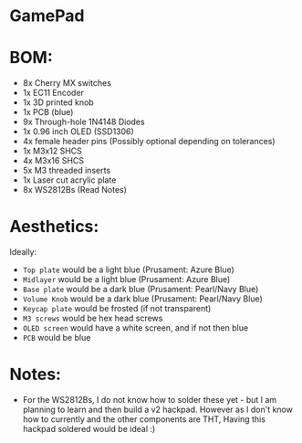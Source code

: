 # GamePad

# BOM:
- 8x Cherry MX switches
- 1x EC11 Encoder
- 1x 3D printed knob
- 1x PCB (blue)
- 9x Through-hole 1N4148 Diodes
- 1x 0.96 inch OLED (SSD1306)
- 4x female header pins (Possibly optional depending on tolerances)
- 1x M3x12 SHCS
- 4x M3x16 SHCS
- 5x M3 threaded inserts
- 1x Laser cut acrylic plate
- 8x WS2812Bs (Read Notes)

# Aesthetics:
Ideally:
- `Top plate` would be a light blue (Prusament: Azure Blue)
- `Midlayer` would be a light blue (Prusament: Azure Blue)
- `Base plate` would be a dark blue (Prusament: Pearl/Navy Blue)
- `Volume Knob` would be a dark blue (Prusament: Pearl/Navy Blue)
- `Keycap plate` would be frosted (if not transparent)
- `M3 screws` would be hex head screws
- `OLED screen` would have a white screen, and if not then blue
- `PCB` would be blue

# Notes:
- For the WS2812Bs, I do not know how to solder these yet - but I am planning to learn and then build a v2 hackpad. However as I don't know how to currently and the other components are THT, Having this hackpad soldered would be ideal :)
